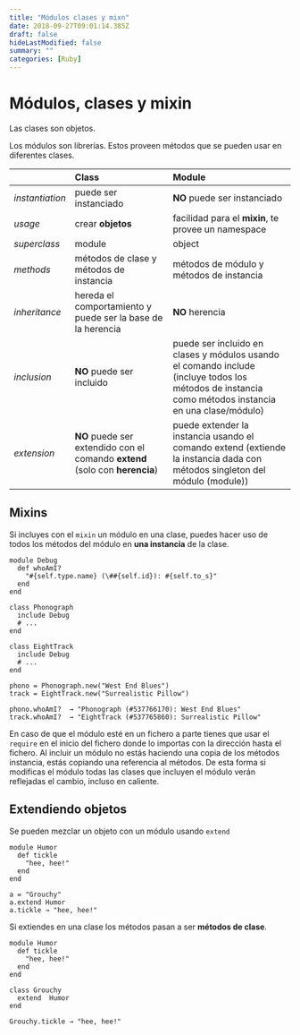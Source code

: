 ```yaml
---
title: "Módulos clases y mixn"
date: 2018-09-27T09:01:14.385Z
draft: false
hideLastModified: false
summary: ""
categories: [Ruby]
---
```



Módulos, clases y mixin
================================================================================

  Las clases son objetos.

  Los módulos son librerías. Estos proveen métodos que se pueden usar en
  diferentes clases.


|      | Class           | Module         |
| :------------- | :-------------  | :------------- |
| *instantiation*  | puede ser instanciado | __NO__ puede ser instanciado |
| *usage*          | crear __objetos__ | facilidad para el __mixin__, te provee un namespace |
| *superclass*     | module          |      object    |
| *methods*        | métodos de clase y métodos de instancia | métodos de módulo y métodos de instancia |
| *inheritance*    | hereda el comportamiento y puede ser la base de la herencia | __NO__ herencia |
| *inclusion*      | __NO__ puede ser incluido | puede ser incluido en clases y módulos usando el comando include (incluye todos los métodos de instancia como métodos instancia en una clase/módulo) |
| *extension*      | __NO__ puede ser extendido con el comando __extend__ (solo con __herencia__) | puede extender la instancia usando el comando extend (extiende la instancia dada con métodos singleton del módulo (module)) |


Mixins
--------------------------------------------------------------------------------

  Si incluyes con el `mixin` un módulo en una clase, puedes hacer uso de todos
  los métodos del módulo en __una instancia__ de la clase.

````````````````````````````````````````````````````````````````````````````````
module Debug
  def whoAmI?
    "#{self.type.name} (\##{self.id}): #{self.to_s}"
  end
end

class Phonograph
  include Debug
  # ...
end

class EightTrack
  include Debug
  # ...
end

phono = Phonograph.new("West End Blues")
track = EightTrack.new("Surrealistic Pillow")

phono.whoAmI?  → "Phonograph (#537766170): West End Blues"
track.whoAmI?  → "EightTrack (#537765860): Surrealistic Pillow"
````````````````````````````````````````````````````````````````````````````````

  En caso de que el módulo esté en un fichero a parte tienes que usar el
  `require` en el inicio del fichero donde lo importas con la dirección hasta el
  fichero. Al incluir un módulo no estás haciendo una copia de los métodos
  instancia, estás copiando una referencia al métodos. De esta forma si
  modificas el módulo todas las clases que incluyen el módulo verán reflejadas
  el cambio, incluso en caliente.

[module-mixin]: http://phrogz.net/programmingruby/tut_modules.html#mixins
[classes]: http://phrogz.net/programmingruby/classes.html

Extendiendo objetos
--------------------------------------------------------------------------------

  Se pueden mezclar un objeto con un módulo usando `extend`

````````````````````````````````````````````````````````````````````````````````
module Humor
  def tickle
    "hee, hee!"
  end
end

a = "Grouchy"
a.extend Humor
a.tickle → "hee, hee!"
````````````````````````````````````````````````````````````````````````````````

  Si extiendes en una clase los métodos pasan a ser __métodos de clase__.

````````````````````````````````````````````````````````````````````````````````
module Humor
  def tickle
    "hee, hee!"
  end
end

class Grouchy
  extend  Humor
end

Grouchy.tickle → "hee, hee!"
````````````````````````````````````````````````````````````````````````````````

[classes-extend-objects]: http://phrogz.net/programmingruby/classes.html#extendingobjects

<!-- TODO -->
[class-and-module-definition]: http://phrogz.net/programmingruby/classes.html#classandmoduledefinitions

